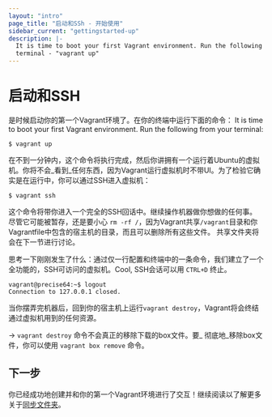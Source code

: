 ```yaml
---
layout: "intro"
page_title: "启动和SSh - 开始使用"
sidebar_current: "gettingstarted-up"
description: |-
  It is time to boot your first Vagrant environment. Run the following from your
  terminal - "vagrant up"
---
```


# 启动和SSH

是时候启动你的第一个Vagrant环境了。在你的终端中运行下面的命令：
It is time to boot your first Vagrant environment. Run the following from your
terminal:

```
$ vagrant up
```

在不到一分钟内，这个命令将执行完成，然后你讲拥有一个运行着Ubuntu的虚拟机。你将不会_看到_任何东西，因为Vagrant运行虚拟机时不带UI。为了检验它确实是在运行中，你可以通过SSH进入虚拟机：

```
$ vagrant ssh
```

这个命令将带你进入一个完全的SSH回话中。继续操作机器做你想做的任何事。尽管它可能被暂存，还是要小心 `rm -rf /`，因为Vagrant共享`/vagrant`目录和你Vagrantfile中包含的宿主机的目录，而且可以删除所有这些文件。
共享文件夹将会在下一节进行讨论。

思考一下刚刚发生了什么：通过仅一行配置和终端中的一条命令，我们建立了一个全功能的，SSH可访问的虚拟机。Cool, SSH会话可以用 `CTRL+D` 终止。

```
vagrant@precise64:~$ logout
Connection to 127.0.0.1 closed.
```

当你摆弄完机器后，回到你的宿主机上运行`vagrant destroy`，Vagrant将会终结通过虚拟机用到的任何资源。

-> `vagrant destroy` 命令不会真正的移除下载的box文件。要_ 彻底地_移除box文件，你可以使用 `vagrant box remove` 命令。

## 下一步

你已经成功地创建并和你的第一个Vagrant环境进行了交互！继续阅读以了解更多关于[同步文件夹](/intro/getting-started/synced_folders.html)。